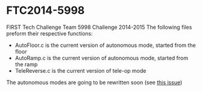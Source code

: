 FTC2014-5998
============

FIRST Tech Challenge Team 5998 Challenge 2014-2015
The following files preform their respective functions:
- AutoFloor.c is the current version of autonomous mode, started from the floor
- AutoRamp.c is the current version of autonomous mode, started from the ramp
- TeleReverse.c is the current version of tele-op mode

The autonomous modes are going to be rewritten soon (see [this issue](https://github.com/lasarobotics/FTC2015-5998/issues/2))
